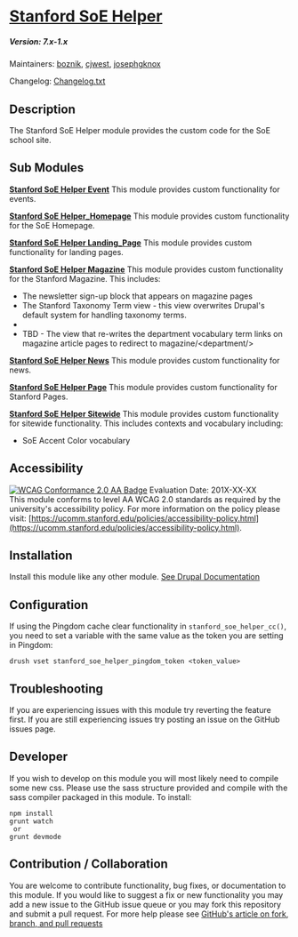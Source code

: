 # [Stanford SoE Helper](https://github.com/SU-SWS/stanford_soe_helper)
##### Version: 7.x-1.x

Maintainers: [boznik](https://github.com/bosnik), [cjwest](https://github.com/cjwest), [josephgknox](https://github.com/josephgknox)  

Changelog: [Changelog.txt](CHANGELOG.txt)

Description
---

The Stanford SoE Helper module provides the custom code for the SoE school site.


Sub Modules
---
**[Stanford SoE Helper Event](https://github.com/SU-SWS/stanford_magazine/stanford_soe_helper_event/)**
This module provides custom functionality for events.

**[Stanford SoE Helper_Homepage](https://github.com/SU-SWS/stanford_magazine/stanford_soe_helper_homepage/)**
This module provides custom functionality for the SoE Homepage.

**[Stanford SoE Helper Landing_Page](https://github.com/SU-SWS/stanford_magazine/stanford_soe_helper_landing_page/)**
This module provides custom functionality for landing pages.

**[Stanford SoE Helper Magazine](https://github.com/SU-SWS/stanford_magazine/stanford_soe_helper_magazine/)**
This module provides custom functionality for the Stanford Magazine. This includes:
- The newsletter sign-up block that appears on magazine pages
- The Stanford Taxonomy Term view - this view overwrites Drupal's default system for handling taxonomy terms.
- 
- TBD - The view that re-writes the department vocabulary term links on magazine article 
pages to redirect to magazine/\<department/>

**[Stanford SoE Helper News](https://github.com/SU-SWS/stanford_magazine/stanford_soe_helper_news/)**
This module provides custom functionality for news.

**[Stanford SoE Helper Page](https://github.com/SU-SWS/stanford_magazine/stanford_soe_helper_page/)**
This module provides custom functionality for Stanford Pages.

**[Stanford SoE Helper Sitewide](https://github.com/SU-SWS/stanford_magazine/stanford_soe_helper_sitewide/)**
This module provides custom functionality for sitewide functionality. 
This includes contexts and vocabulary including:
 - SoE Accent Color vocabulary
 

Accessibility
---
[![WCAG Conformance 2.0 AA Badge](https://www.w3.org/WAI/wcag2AA-blue.png)](https://www.w3.org/TR/WCAG20/)
Evaluation Date: 201X-XX-XX  
This module conforms to level AA WCAG 2.0 standards as required by the university's accessibility policy. For more information on the policy please visit: [https://ucomm.stanford.edu/policies/accessibility-policy.html](https://ucomm.stanford.edu/policies/accessibility-policy.html).

Installation
---

Install this module like any other module. [See Drupal Documentation](https://drupal.org/documentation/install/modules-themes/modules-7)

Configuration
---

If using the Pingdom cache clear functionality in `stanford_soe_helper_cc()`, you need to set a variable with the same value as the token you are setting in Pingdom:
```
drush vset stanford_soe_helper_pingdom_token <token_value>
```



Troubleshooting
---

If you are experiencing issues with this module try reverting the feature first. If you are still experiencing issues try posting an issue on the GitHub issues page.

Developer
---

If you wish to develop on this module you will most likely need to compile some new css. Please use the sass structure provided and compile with the sass compiler packaged in this module. To install:

```
npm install
grunt watch
 or
grunt devmode
```

Contribution / Collaboration
---

You are welcome to contribute functionality, bug fixes, or documentation to this module. If you would like to suggest a fix or new functionality you may add a new issue to the GitHub issue queue or you may fork this repository and submit a pull request. For more help please see [GitHub's article on fork, branch, and pull requests](https://help.github.com/articles/using-pull-requests)
